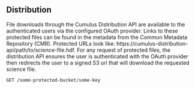 ## Distribution

File downloads through the Cumulus Distribution API are available to the authenticated users via the configured OAuth provider.  Links to these protected files can be found in the metadata from the Common Metadata Repository (CMR).  Protected URLs look like: https://cumulus-distribution-api/path/to/science-file.hdf. For any request of protected files, the distribution API ensures the user is authenticated with the OAuth provider then redirects the user to a signed S3 url that will download the requested science file.


```endpoint
GET /some-protected-bucket/some-key
```